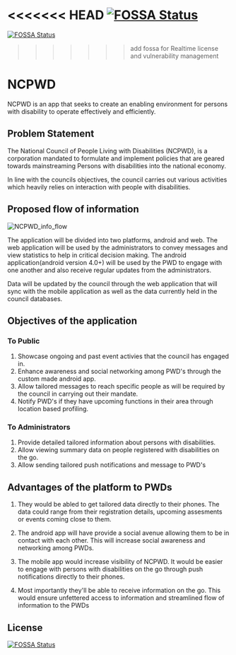 <<<<<<< HEAD
[![FOSSA Status](https://app.fossa.io/api/projects/git%2Bgithub.com%2FC3real-kill3r%2FNCPWD.svg?type=shield)](https://app.fossa.io/projects/git%2Bgithub.com%2FC3real-kill3r%2FNCPWD?ref=badge_shield)
=======
[![FOSSA Status](https://app.fossa.com/api/projects/git%2Bgithub.com%2FC3real-kill3r%2FNCPWD.svg?type=small)](https://app.fossa.com/projects/git%2Bgithub.com%2FC3real-kill3r%2FNCPWD?ref=badge_small)
>>>>>>> add fossa for Realtime license and vulnerability management

# NCPWD

NCPWD is an app that seeks to create an enabling environment for persons with disability to operate effectively and efficiently.

## Problem Statement

The National Council of People Living with Disabilities (NCPWD), is a corporation mandated to formulate and implement policies that are geared towards mainstreaming Persons with disabilities into the national economy.

In line with the councils objectives, the council carries out various activities which heavily relies on interaction with people with disabilities.

## Proposed flow of information

![NCPWD_info_flow](https://user-images.githubusercontent.com/38909130/61181471-c4fb7b80-a62f-11e9-9673-4feb81379196.png)

The application will be divided into two platforms, android and web. The web application will be used by the administrators to convey messages and view statistics to help in critical decision making. The android application(android version 4.0+) will be used by the PWD to engage with one another and also receive regular updates from the administrators.

Data will be updated by the council through the web application that will sync with the mobile application as well as the data currently held in the council databases.

## Objectives of the application

### To Public

1. Showcase ongoing and past event activies that the council has engaged in.
2. Enhance awareness and social networking among PWD's through the custom made android app.
3. Allow tailored messages to reach specific people as will be required by the council in carrying out their mandate.
4. Notify PWD's if they have upcoming functions in their area through location based profiling.

### To Administrators

1. Provide detailed tailored information about persons with disabilities.
2. Allow viewing summary data on people registered with disabilities on the go.
3. Allow sending tailored push notifications and message to PWD's

## Advantages of the platform to PWDs

1. They would be abled to get tailored data directly to their phones. The data could range from their registration details, upcoming assesments or events coming close to them.

2. The android app will have provide a social avenue allowing them to be in contact with each other. This will increase social awareness and networking among PWDs.

3. The mobile app would increase visibility of NCPWD. It would be easier to engage with persons with disabilities on the go through push notifications directly to their phones.

4. Most importantly they'll be able to receive information on the go. This would ensure unfettered access to information and streamlined flow of information to the PWDs


## License
[![FOSSA Status](https://app.fossa.io/api/projects/git%2Bgithub.com%2FC3real-kill3r%2FNCPWD.svg?type=large)](https://app.fossa.io/projects/git%2Bgithub.com%2FC3real-kill3r%2FNCPWD?ref=badge_large)
